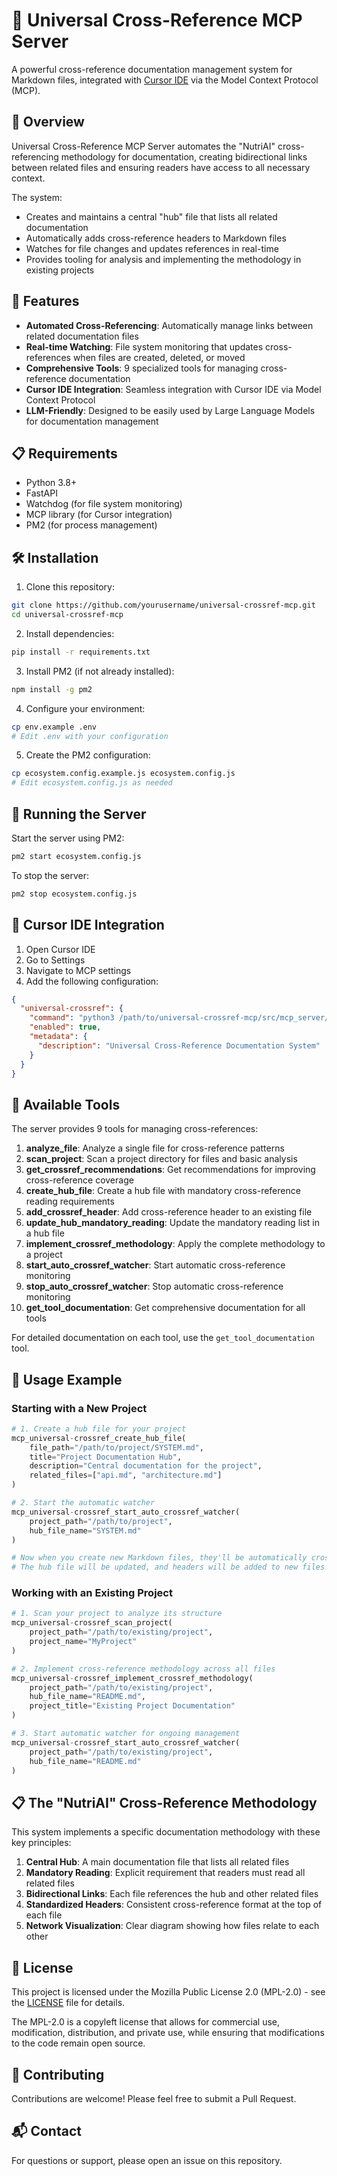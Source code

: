 # 🔗 Universal Cross-Reference MCP Server

A powerful cross-reference documentation management system for Markdown files, integrated with [Cursor IDE](https://cursor.sh/) via the Model Context Protocol (MCP).

## 🌟 Overview

Universal Cross-Reference MCP Server automates the "NutriAI" cross-referencing methodology for documentation, creating bidirectional links between related files and ensuring readers have access to all necessary context.

The system:
- Creates and maintains a central "hub" file that lists all related documentation
- Automatically adds cross-reference headers to Markdown files
- Watches for file changes and updates references in real-time
- Provides tooling for analysis and implementing the methodology in existing projects

## 🚀 Features

- **Automated Cross-Referencing**: Automatically manage links between related documentation files
- **Real-time Watching**: File system monitoring that updates cross-references when files are created, deleted, or moved
- **Comprehensive Tools**: 9 specialized tools for managing cross-reference documentation
- **Cursor IDE Integration**: Seamless integration with Cursor IDE via Model Context Protocol
- **LLM-Friendly**: Designed to be easily used by Large Language Models for documentation management

## 📋 Requirements

- Python 3.8+
- FastAPI
- Watchdog (for file system monitoring)
- MCP library (for Cursor integration)
- PM2 (for process management)

## 🛠️ Installation

1. Clone this repository:
```bash
git clone https://github.com/yourusername/universal-crossref-mcp.git
cd universal-crossref-mcp
```

2. Install dependencies:
```bash
pip install -r requirements.txt
```

3. Install PM2 (if not already installed):
```bash
npm install -g pm2
```

4. Configure your environment:
```bash
cp env.example .env
# Edit .env with your configuration
```

5. Create the PM2 configuration:
```bash
cp ecosystem.config.example.js ecosystem.config.js
# Edit ecosystem.config.js as needed
```

## 🚀 Running the Server

Start the server using PM2:

```bash
pm2 start ecosystem.config.js
```

To stop the server:

```bash
pm2 stop ecosystem.config.js
```

## 🔌 Cursor IDE Integration

1. Open Cursor IDE
2. Go to Settings
3. Navigate to MCP settings
4. Add the following configuration:

```json
{
  "universal-crossref": {
    "command": "python3 /path/to/universal-crossref-mcp/src/mcp_server/simple_server.py",
    "enabled": true,
    "metadata": {
      "description": "Universal Cross-Reference Documentation System"
    }
  }
}
```

## 🧰 Available Tools

The server provides 9 tools for managing cross-references:

1. **analyze_file**: Analyze a single file for cross-reference patterns
2. **scan_project**: Scan a project directory for files and basic analysis
3. **get_crossref_recommendations**: Get recommendations for improving cross-reference coverage
4. **create_hub_file**: Create a hub file with mandatory cross-reference reading requirements
5. **add_crossref_header**: Add cross-reference header to an existing file
6. **update_hub_mandatory_reading**: Update the mandatory reading list in a hub file
7. **implement_crossref_methodology**: Apply the complete methodology to a project
8. **start_auto_crossref_watcher**: Start automatic cross-reference monitoring
9. **stop_auto_crossref_watcher**: Stop automatic cross-reference monitoring
10. **get_tool_documentation**: Get comprehensive documentation for all tools

For detailed documentation on each tool, use the `get_tool_documentation` tool.

## 📖 Usage Example

### Starting with a New Project

```python
# 1. Create a hub file for your project
mcp_universal-crossref_create_hub_file(
    file_path="/path/to/project/SYSTEM.md",
    title="Project Documentation Hub",
    description="Central documentation for the project",
    related_files=["api.md", "architecture.md"]
)

# 2. Start the automatic watcher
mcp_universal-crossref_start_auto_crossref_watcher(
    project_path="/path/to/project",
    hub_file_name="SYSTEM.md"
)

# Now when you create new Markdown files, they'll be automatically cross-referenced
# The hub file will be updated, and headers will be added to new files
```

### Working with an Existing Project

```python
# 1. Scan your project to analyze its structure
mcp_universal-crossref_scan_project(
    project_path="/path/to/existing/project",
    project_name="MyProject"
)

# 2. Implement cross-reference methodology across all files
mcp_universal-crossref_implement_crossref_methodology(
    project_path="/path/to/existing/project",
    hub_file_name="README.md",
    project_title="Existing Project Documentation"
)

# 3. Start automatic watcher for ongoing management
mcp_universal-crossref_start_auto_crossref_watcher(
    project_path="/path/to/existing/project",
    hub_file_name="README.md"
)
```

## 📋 The "NutriAI" Cross-Reference Methodology

This system implements a specific documentation methodology with these key principles:

1. **Central Hub**: A main documentation file that lists all related files
2. **Mandatory Reading**: Explicit requirement that readers must read all related files
3. **Bidirectional Links**: Each file references the hub and other related files
4. **Standardized Headers**: Consistent cross-reference format at the top of each file
5. **Network Visualization**: Clear diagram showing how files relate to each other

## 📄 License

This project is licensed under the Mozilla Public License 2.0 (MPL-2.0) - see the [LICENSE](LICENSE) file for details.

The MPL-2.0 is a copyleft license that allows for commercial use, modification, distribution, and private use, while ensuring that modifications to the code remain open source.

## 🤝 Contributing

Contributions are welcome! Please feel free to submit a Pull Request.

## 📬 Contact

For questions or support, please open an issue on this repository. 